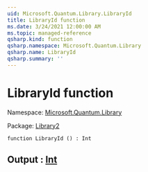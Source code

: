 ```yaml
---
uid: Microsoft.Quantum.Library.LibraryId
title: LibraryId function
ms.date: 3/24/2021 12:00:00 AM
ms.topic: managed-reference
qsharp.kind: function
qsharp.namespace: Microsoft.Quantum.Library
qsharp.name: LibraryId
qsharp.summary: ''
---
```


# LibraryId function

Namespace: [Microsoft.Quantum.Library](xref:Microsoft.Quantum.Library)

Package: [Library2](https://nuget.org/packages/Library2)




```qsharp
function LibraryId () : Int
```


## Output : [Int](xref:microsoft.quantum.lang-ref.int)

